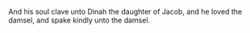 And his soul clave unto Dinah the daughter of Jacob, and he loved the damsel, and spake kindly unto the damsel.
